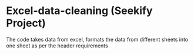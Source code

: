 # Excel-data-cleaning  (Seekify Project)
The code takes data from excel, formats the data from different sheets into one sheet as per the header requirements
